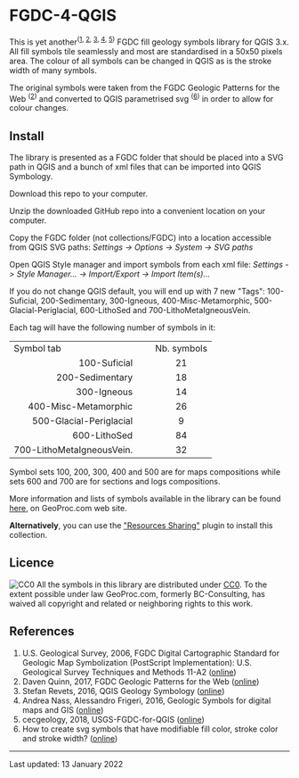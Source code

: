 # FGDC-4-QGIS

This is yet another<sup>([1][r1], [2][r2], [3][r3], [4][r4], [5][r5])</sup> FGDC fill geology symbols library for QGIS 3.x. All fill symbols tile seamlessly and most are standardised in a 50x50 pixels area. The colour of all symbols can be changed in QGIS as is the stroke width of many symbols.

The original symbols were taken from the FGDC Geologic Patterns for the Web <sup>([2][r2])</sup> and converted to QGIS parametrised svg <sup>([6][r6])</sup> in order to allow for colour changes.

## Install

The library is presented as a FGDC folder that should be placed into a SVG path in QGIS and a bunch of xml files that can be imported into QGIS Symbology.

Download this repo to your computer.

Unzip the downloaded GitHub repo into a convenient location on your computer.

Copy the FGDC folder (not collections/FGDC) into a location accessible from QGIS SVG paths: *Settings -> Options -> System -> SVG paths*

Open QGIS Style manager and import symbols from each xml file: *Settings -> Style Manager... -> Import/Export -> Import Item(s)...*

If you do not change QGIS default, you will end up with 7 new "Tags": 100-Suficial, 200-Sedimentary, 300-Igneous, 400-Misc-Metamorphic, 500-Glacial-Periglacial, 600-LithoSed and 700-LithoMetaIgneousVein.

Each tag will have the following number of symbols in it: 


<table>
<tr>
  <td>Symbol tab</td>
  <td>&nbsp;&nbsp;</td>
  <td>Nb. symbols</td>
 </tr>
 <tr>
  <td align="right">100-Suficial</td>
  <td align="center"></td>
  <td align="center">21</td>
 </tr>
 <tr>
  <td align="right">200-Sedimentary</td>
  <td align="center"></td>
  <td align="center">18</td>
 </tr>
 <tr>
  <td align="right">300-Igneous</td>
  <td align="center"></td>
  <td align="center">14</td>
 </tr>
 <tr>
  <td align="right">400-Misc-Metamorphic</td>
  <td align="center"></td>
  <td align="center">26</td>
 </tr>
 <tr>
  <td align="right">500-Glacial-Periglacial</td>
  <td align="center"></td>
  <td align="center">9</td>
 </tr>
 <tr>
  <td align="right">600-LithoSed</td>
  <td align="center"></td>
  <td align="center">84</td>
 </tr>
 <tr>
  <td align="right">700-LithoMetaIgneousVein.</td>
  <td align="center"></td>
  <td align="center">32</td>
 </tr>
</table>

Symbol sets 100, 200, 300, 400 and 500 are for maps compositions while sets 600 and 700 are for sections and logs compositions.

More information and lists of symbols available in the library can be found [here](http://www.geoproc.com/tut/qgis-fgdc.php), on GeoProc.com web site.

**Alternatively**, you can use the ["Resources Sharing"](http://www.akbargumbira.com/qgis_resources_sharing/) plugin to install this collection.

## Licence

![CC0](http://i.creativecommons.org/p/zero/1.0/88x31.png)
All the symbols in this library are distributed under [CC0](http://creativecommons.org/publicdomain/zero/1.0/).
To the extent possible under law GeoProc.com, formerly BC-Consulting, has waived all copyright and related or neighboring rights to this work.

## References

1. U.S. Geological Survey, 2006, FGDC Digital Cartographic Standard for Geologic Map Symbolization (PostScript Implementation): U.S. Geological Survey Techniques and Methods 11-A2 ([online](http://pubs.usgs.gov/tm/2006/11A02/))
2. Daven Quinn, 2017, FGDC Geologic Patterns for the Web ([online](https://davenquinn.com/projects/geologic-patterns/))
3. Stefan Revets, 2016, QGIS Geology Symbology ([online](https://sourceforge.net/projects/qgisgeologysymbology/))
4. Andrea Nass, Alessandro Frigeri, 2016, Geologic Symbols for digital maps and GIS ([online](https://github.com/afrigeri/geologic-symbols))
5. cecgeology, 2018, USGS-FGDC-for-QGIS ([online](https://github.com/cecgeology/USGS-FGDC))
6. How to create svg symbols that have modifiable fill color, stroke color and stroke width? ([online](https://gis.stackexchange.com/questions/45180/how-to-create-svg-symbols-that-have-modifiable-fill-color-stroke-color-and-stro))


[r1]: http://pubs.usgs.gov/tm/2006/11A02/ "1 - U.S. Geological Survey, 2006, FGDC Digital Cartographic Standard for Geologic Map Symbolization (PostScript Implementation): U.S. Geological Survey Techniques and Methods 11-A2."

[r2]: https://davenquinn.com/projects/geologic-patterns/ "2 - Daven Quinn, 2017, FGDC Geologic Patterns for the Web."

[r3]: https://sourceforge.net/projects/qgisgeologysymbology/ "3 - Stefan Revets, 2016, QGIS Geology Symbology."

[r4]: https://github.com/afrigeri/geologic-symbols "4 - Andrea Nass, Alessandro Frigeri, 2016, Geologic Symbols for digital maps and GIS."

[r5]: https://github.com/cecgeology/USGS-FGDC "5 - cecgeology, 2018, USGS-FGDC-for-QGIS."

[r6]: https://gis.stackexchange.com/questions/45180/how-to-create-svg-symbols-that-have-modifiable-fill-color-stroke-color-and-stro "6 - How to create svg symbols that have modifiable fill color, stroke color and stroke width?"

---

Last updated: 13 January 2022
